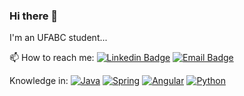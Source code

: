 ### Hi there 👋
I'm an UFABC student...
<!--
**leetmartins/leetmartins** is a ✨ _special_ ✨ repository because its `README.md` (this file) appears on your GitHub profile.

Here are some ideas to get you started:

- 🔭 I’m currently working on ...
- 🌱 I’m currently learning ...
- 👯 I’m looking to collaborate on ...
- 🤔 I’m looking for help with ...
- 💬 Ask me about ...
- 😄 Pronouns: ...
- ⚡ Fun fact: ...
-->
📫 How to reach me: 
[![Linkedin Badge](https://img.shields.io/badge/-LinkedIn-blue?style=flat-square&logo=Linkedin&logoColor=white&link=https://www.linkedin.com/in/letícia-martins-482071178/)](https://www.linkedin.com/in/letícia-martins-482071178/) [![Email Badge](https://img.shields.io/badge/-Email-c14438?style=flat-square&logo=Email&logoColor=white&link=martins_leticia1@hotmail.com)](martins_leticia1@hotmail.com)


Knowledge in: [![Java](http://img.shields.io/badge/-Java-007396?style=flat-square&logo=java&logoColor=ffffff&link=https://github.com/leetmartins/)](https://github.com/leetmartins/)
[![Spring](http://img.shields.io/badge/-Spring-6DB33F?style=flat-square&logo=spring&logoColor=ffffff&link=https://github.com/leetmartins/)](https://github.com/leetmartins/)
[![Angular](https://img.shields.io/badge/-Angular-DD0031?style=flat-square&logo=angular&link=https://github.com/leetmartins/)](https://github.com/leetmartins/)
[![Python](https://img.shields.io/badge/-Python-white?style=flat-square&logo=python&link=https://github.com/leetmartins/)](https://github.com/leetmartins/)
